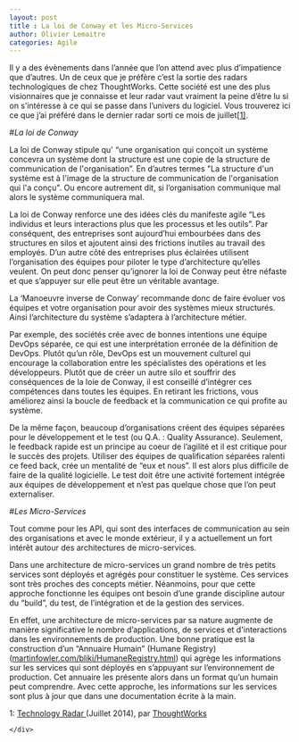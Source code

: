 ```yaml
---
layout: post
title : La loi de Conway et les Micro-Services
author: Olivier Lemaitre
categories: Agile
---
```


Il y a des évènements dans l’année que l’on attend avec plus d’impatience que d’autres. 
Un de ceux que je préfère c’est la sortie des radars technologiques de chez ThoughtWorks. 
Cette société est une des plus visionnaires que je connaisse et leur radar vaut vraiment la peine 
d’être lu si on s’intéresse à ce qui se passe dans l’univers du logiciel. Vous trouverez ici ce que 
j’ai préféré dans le dernier radar sorti ce mois de juillet<a href='#footnote'>[1]</a>.

#*La loi de Conway*  

La loi de Conway stipule qu' “une organisation qui conçoit un système concevra un système dont 
la structure est une copie de la structure de communication de l'organisation”. 
En d’autres termes "La structure d'un système est à l'image de la structure de communication de l'organisation qui l'a conçu".
Ou encore autrement dit, si l’organisation communique mal alors le système communiquera mal.

La loi de Conway renforce une des  idées clés du manifeste agile “Les individus et leurs interactions plus que les processus et les outils”. 
Par conséquent, des entreprises sont aujourd’hui embourbées dans des structures en silos et ajoutent ainsi des frictions inutiles au travail des employés. 
D’un autre côté des entreprises plus éclairées utilisent l’organisation des équipes pour piloter le type d’architecture 
qu’elles veulent. On peut donc penser qu’ignorer la loi de Conway peut être néfaste et que s’appuyer sur elle peut être un véritable avantage.

La ‘Manoeuvre inverse de Conway’ recommande donc de faire évoluer vos équipes et votre organisation 
pour avoir des systèmes mieux structurés. Ainsi l’architecture du système s’adaptera à l’architecture métier.

Par exemple, des sociétés crée avec de bonnes intentions une équipe DevOps séparée, ce qui est une interprétation erronée de la définition de DevOps. 
Plutôt qu’un rôle, DevOps est un mouvement culturel qui encourage la collaboration entre les spécialistes des opérations et les développeurs. 
Plutôt que de créer un autre silo et souffrir des conséquences de la loie de Conway, il est conseillé d’intégrer ces compétences dans toutes les équipes. 
En retirant les frictions, vous améliorez ainsi la boucle de feedback et la communication ce qui profite au système.

De la même façon, beaucoup d’organisations créent des équipes séparées pour le développement et le test (ou Q.A. : Quality Assurance). 
Seulement, le feedback rapide est un principe au coeur de l’agilité et il est critique pour le succès des projets. 
Utiliser des équipes de qualification séparées ralenti ce feed back, crée un mentalité de “eux et nous”. Il est alors plus 
difficile de faire de la qualité logicielle. Le test doit être une activité fortement intégrée aux équipes 
de développement et n’est pas quelque chose que l’on peut externaliser.

#*Les Micro-Services*

Tout comme pour les API, qui sont des interfaces de communication 
au sein des organisations et avec le monde extérieur, il y a actuellement un fort intérêt 
autour des architectures de micro-services.

Dans une architecture de micro-services un grand nombre de très petits services sont déployés et agrégés 
pour constituer le système. Ces services sont très proches des concepts métier. Néanmoins, pour que cette approche fonctionne
les équipes ont besoin d’une grande discipline autour du “build”, du test, de l’intégration et de la gestion des services.

En effet, une architecture de micro-services par sa nature augmente de manière significative le nombre d’applications, 
de services et d'interactions dans les environnements de production. 
Une bonne pratique est la construction d’un “Annuaire Humain” (Humane Registry) 
(<a href="http://martinfowler.com/bliki/HumaneRegistry.html">martinfowler.com/bliki/HumaneRegistry.html</a>) 
qui agrège les informations sur les services qui sont déployés en s’appuyant sur l’environnement de production.
Cet annuaire les présente alors dans un format qu’un humain peut comprendre. 
Avec cette approche, les informations sur les services sont plus à jour que dans une documentation écrite à la main.    

<div class = 'footnote-list'>
	<div id = 'footnote'>
	<span>1: </span>
	<a href="http://assets.thoughtworks.com/assets/technology-radar-july-2014-en.pdf">
	Technology Radar </a> (Juillet 2014), 
	par <a href="http://www.thoughtworks.com/">
	ThoughtWorks</a>
	
	</div>
</div>	    

